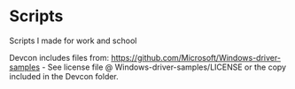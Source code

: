 # Scripts
Scripts I made for work and school

Devcon includes files from: https://github.com/Microsoft/Windows-driver-samples - See license file @ Windows-driver-samples/LICENSE or the copy included in the Devcon folder.
